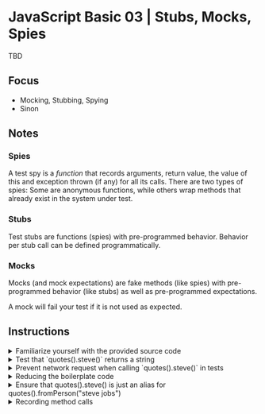 # JavaScript Basic 03 | Stubs, Mocks, Spies

TBD

## Focus

- Mocking, Stubbing, Spying
- Sinon

## Notes

### Spies

A test spy is a *function* that records arguments, return value, the value of this and
exception thrown (if any) for all its calls. There are two types of spies: Some are
anonymous functions, while others wrap methods that already exist in the system under test.

### Stubs

Test stubs are functions (spies) with pre-programmed behavior. Behavior per stub call can be defined programmatically.

### Mocks

Mocks (and mock expectations) are fake methods (like spies) with pre-programmed behavior (like stubs) as well as pre-programmed expectations.

A mock will fail your test if it is not used as expected.

## Instructions

<details>
    <summary>Familiarize yourself with the provided source code</summary>
    <p>
<br>
Open the Node.js REPL by running the <code>node</code> program on the command line.<br>
You can now require the quotes module and play around with it:

```javascript
const quotes = require('./src/quotes');

quotes().steve().then(console.log) // Will eventually render a quote from Steve Jobs
quotes().fromPerson('Confucius').then(console.log) // Will render a quote related to Confucius
quotes().randomQuote().then(console.log) // Will render a random quote
```
</p>
</details>

<details>
    <summary>Test that `quotes().steve()` returns a string</summary>
<p>

```javascript
describe('quotes', () => {
    const quotesLib = require('./src/quotes');
    const quotes = quotesLib();

    it("returns a string", () => {
        return quotes().steve().then((quote) => expect(quote).to.be.a('string'))
    });
});

```

Note that this test will actually make an HTTP request
</p>
</details>

<details>
    <summary>Prevent network request when calling `quotes().steve()` in tests</summary>
<p>
<br>
The function <code>steve</code> is essentially just an alias for <code>fromPerson("steve jobs")</code>. Respectively, a network call can be prevented when the
method <code>fromPerson</code> is temporarily overridden with a function that returns a resolved Promise.

```javascript
describe('quotes', () => {
    const quotesLib = require('./src/quotes');
    const quotes = quotesLib();
    let originalFromPerson;

    beforeEach(() => {
        originalFromPerson = quotes.fromPerson;
    });

    afterEach(() => {
        quotes.fromPerson = originalFromPerson;
    });

    it("returns a string without network requests", () => {
        quotes.fromPerson = () => Promise.resolve("some quote");

        return quotes.steve().then((quote) => {
            expect(quote).to.equal("some quote");
        });
    });
});
```
</p>
</details>

<details>
    <summary>Reducing the boilerplate code</summary>
<p>
<br>
In the previous step, we were manually overriding fromPerson. Instead of that, we can use sinon's stub method: https://sinonjs.org/releases/v7.1.1/stubs/

```javascript
describe('quotes', () => {
    const sinon = require('sinon');
    const quotesLib = require('./src/quotes');
    const quotes = quotesLib();

    beforeEach(() => {
        sinon.stub(quotes, 'fromPerson').returns(Promise.resolve("some quote"));
    });

    afterEach(() => {
        quotes.fromPerson.restore();
    });

    it("returns a string without network requests", () => {
        return quotes.steve().then((quote) => {
            expect(quote).to.equal("some quote");
        });
    });
});
```
</p>
</details>

<details>
    <summary>Ensure that quotes().steve() is just an alias for quotes().fromPerson("steve jobs")</summary>
<p>
<br>
Instead of overriding fromPerson and asserting that the result is the expected string, we can also assert that the function is called correctly. That's what mocks are for: https://sinonjs.org/releases/v7.1.1/mocks/
<br>Mocks are used when you have certain expectations against an object which you want to verify. For that you describe the expected interactions with the mock, execute some action then and verify the expectations last.

```javascript
describe('quotes', () => {
    const sinon = require('sinon');
    const quotesLib = require('./src/quotes');
    const quotes = quotesLib();

    it("returns a string without network requests", () => {
        const mock = sinon.mock(quotes);

        mock.expects("fromPerson").withArgs("steve jobs").once().returns(Promise.resolved("some quote"));

        return quotes.steve().then(() => {
            mock.verify();
        });
    });
});
```
</p>
</details>


<details>
    <summary>Recording method calls</summary>
<p>
<br>
Sinon also allows you to record every call to a specific method. That concept is called a spy: https://sinonjs.org/releases/v7.1.1/spies/

```javascript
describe('quotes', () => {
    const sinon = require('sinon');
    const quotesLib = require('./src/quotes');
    const quotes = quotesLib();

    it("returns a string without network requests", () => {
        tbd
    });
});
```
</p>
</details>
